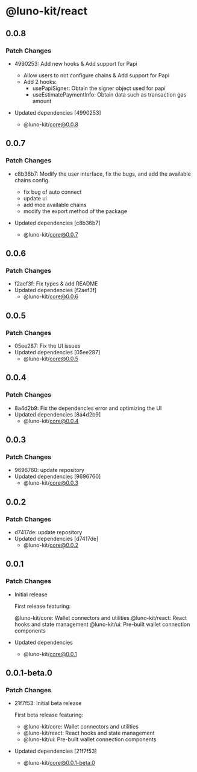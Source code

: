 # @luno-kit/react

## 0.0.8

### Patch Changes

- 4990253: Add new hooks & Add support for Papi

  - Allow users to not configure chains & Add support for Papi
  - Add 2 hooks:
    - usePapiSigner: Obtain the signer object used for papi
    - useEstimatePaymentInfo: Obtain data such as transaction gas amount

- Updated dependencies [4990253]
  - @luno-kit/core@0.0.8

## 0.0.7

### Patch Changes

- c8b36b7: Modify the user interface, fix the bugs, and add the available chains config.

  - fix bug of auto connect
  - update ui
  - add moe available chains
  - modify the export method of the package

- Updated dependencies [c8b36b7]
  - @luno-kit/core@0.0.7

## 0.0.6

### Patch Changes

- f2aef3f: Fix types & add README
- Updated dependencies [f2aef3f]
  - @luno-kit/core@0.0.6

## 0.0.5

### Patch Changes

- 05ee287: Fix the UI issues
- Updated dependencies [05ee287]
  - @luno-kit/core@0.0.5

## 0.0.4

### Patch Changes

- 8a4d2b9: Fix the dependencies error and optimizing the UI
- Updated dependencies [8a4d2b9]
  - @luno-kit/core@0.0.4

## 0.0.3

### Patch Changes

- 9696760: update repository
- Updated dependencies [9696760]
  - @luno-kit/core@0.0.3

## 0.0.2

### Patch Changes

- d7417de: update repository
- Updated dependencies [d7417de]
  - @luno-kit/core@0.0.2

## 0.0.1

### Patch Changes

- Initial release

  First release featuring:

  @luno-kit/core: Wallet connectors and utilities
  @luno-kit/react: React hooks and state management
  @luno-kit/ui: Pre-built wallet connection components

- Updated dependencies
  - @luno-kit/core@0.0.1

## 0.0.1-beta.0

### Patch Changes

- 21f7f53: Initial beta release

  First beta release featuring:

  - @luno-kit/core: Wallet connectors and utilities
  - @luno-kit/react: React hooks and state management
  - @luno-kit/ui: Pre-built wallet connection components

- Updated dependencies [21f7f53]
  - @luno-kit/core@0.0.1-beta.0
